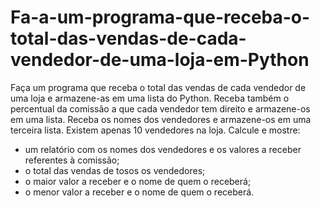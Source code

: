 # Fa-a-um-programa-que-receba-o-total-das-vendas-de-cada-vendedor-de-uma-loja-em-Python
Faça um programa que receba o total das vendas de cada vendedor de uma loja e armazene-as em uma lista do Python. Receba também o percentual da comissão a que cada vendedor tem direito e armazene-os em uma lista. Receba os nomes dos vendedores e armazene-os em uma terceira lista. Existem apenas 10 vendedores na loja. Calcule e mostre: 
- um relatório com os nomes dos vendedores e os valores a receber referentes à comissão; 
- o total das vendas de tosos os vendedores; 
- o maior valor a receber e o nome de quem o receberá;
- o menor valor a receber e o nome de quem o receberá.


